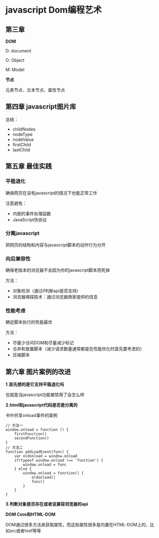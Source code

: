 # javascript Dom编程艺术

## 第三章

**DOM**

D: document

O: Object

M: Model

**节点**

元素节点、文本节点、属性节点

## 第四章 javascript图片库

总结：

- childNodes
- nodeType
- nodeValue
- firstChild
- lastChild

## 第五章 最佳实践

### 平稳退化

确保网页在没有javascript的情况下也能正常工作

注意避免：

- 内嵌的事件处理函数
- JavaScript伪协议

### 分离javascript

把网页的结构和内容与javascript脚本的动作行为分开

### 向后兼容性

确保老版本的浏览器不会因为你的javascript脚本而死掉

方法：

- 对象检测（通过if判断api是否支持）
- 浏览器嗅探技术：通过浏览器商家提供的信息

### 性能考虑

确定脚本执行的性能最优

方法：

- 尽量少访问DOM和尽量减少标记
- 合并和放置脚本（减少请求数量通常都是在性能优化时首先要考虑的）
- 压缩脚本

## 第六章 图片案例的改进

**1.首先想的是它支持平稳退化吗**

也就是当javascript功能被禁用了会怎么样

**2.html和javascript代码是否是分离的**

书中共享onload事件的案例

```JS
// 方法一
window.onload = function () {
    firstFunction()
    secondFunction()
}
// 方法二
function addLoadEvent(func) {
    var oldonload = window.onload
    if(typeof window.onload !== 'function') {
        window.onload = func
    } else {
        window.onload = function() {
            oldonload()
            func()
        }
    }
}
```

**3.判断对象是否存在或者说兼容浏览器的api**

**DOM Core和HTML-DOM**

DOM通过很多方法来获取属性，而这些属性很多是内置在HTML-DOM上的，比如src或者href等等

